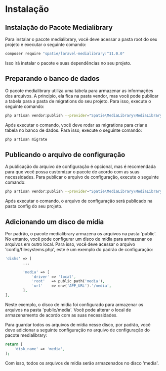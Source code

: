 # Instalação

## Instalação do Pacote Medialibrary

Para instalar o pacote medialibrary, você deve acessar a pasta root do seu projeto e executar o seguinte comando:

```bash
composer require "spatie/laravel-medialibrary:^11.0.0"
```

Isso irá instalar o pacote e suas dependências no seu projeto.

## Preparando o banco de dados

O pacote medialibrary utiliza uma tabela para armazenar as informações dos arquivos. A princípio, ela fica na pasta vendor, mas você pode publicar a tabela para a pasta de migrations do seu projeto. Para isso, execute o seguinte comando:

```bash
php artisan vendor:publish --provider="Spatie\MediaLibrary\MediaLibraryServiceProvider" --tag="migrations"
```

Após executar o comando, você deve rodar as migrations para criar a tabela no banco de dados. Para isso, execute o seguinte comando:

```bash
php artisan migrate
```

## Publicando o arquivo de configuração

A publicação do arquivo de configuração é opcional, mas é recomendada para que você possa customizar o pacote de acordo com as suas necessidades. Para publicar o arquivo de configuração, execute o seguinte comando:

```bash
php artisan vendor:publish --provider="Spatie\MediaLibrary\MediaLibraryServiceProvider" --tag="config"
```

Após executar o comando, o arquivo de configuração será publicado na pasta config do seu projeto.

## Adicionando um disco de mídia

Por padrão, o pacote medialibrary armazena os arquivos na pasta 'public'. No entanto, você pode configurar um disco de mídia para armazenar os arquivos em outro local. Para isso, você deve acessar o arquivo 'config/filesystems.php', este é um exemplo do padrão de configuração:

```php
'disks' => [
        ...

        'media' => [
            'driver' => 'local',
            'root'   => public_path('media'),
            'url'    => env('APP_URL').'/media',
        ],
],
```

Neste exemplo, o disco de mídia foi configurado para armazenar os arquivos na pasta 'public/media'. Você pode alterar o local de armazenamento de acordo com as suas necessidades.

Para guardar todos os arquivos de mídia nesse disco, por padrão, você deve adicionar a seguinte configuração no arquivo de configuração do pacote medialibrary:

```php
return [
    'disk_name' => 'media',
];
```

Com isso, todos os arquivos de mídia serão armazenados no disco 'media'.